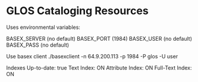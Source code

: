 GLOS Cataloging Resources
============

Uses environmental variables:

  BASEX_SERVER (no default)
  BASEX_PORT (1984)
  BASEX_USER (no default)
  BASEX_PASS (no default)
  
  
  
  Use basex client
  ./basexclient -n 64.9.200.113 -p 1984 -P glos -U user
  
  
  Indexes
 Up-to-date: true
 Text Index: ON
 Attribute Index: ON
 Full-Text Index: ON
